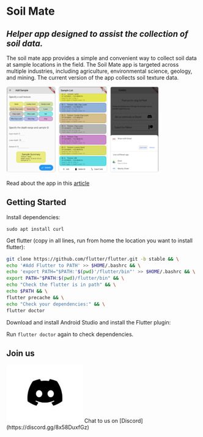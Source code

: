# Soil Mate
## *Helper app designed to assist the collection of soil data.*

The soil mate app provides a simple and convenient way to collect soil data at sample locations in the field. The Soil Mate app is targeted across multiple industries, including agriculture, environmental science, geology, and mining. The current version of the app collects soil texture data.

<img src="assets/sm_screenshots.png" alt="drawing" width="400"/>

Read about the app in this [article](https://open-source-agriculture.github.io/2021-01-09-soil-mate-texture-app/)


## Getting Started

Install dependencies:

```
sudo apt install curl
```

Get flutter (copy in all lines, run from home the location you want to install flutter):

```bash
git clone https://github.com/flutter/flutter.git -b stable && \
echo '#Add Flutter to PATH' >> $HOME/.bashrc && \
echo 'export PATH="$PATH:'$(pwd)'/flutter/bin"' >> $HOME/.bashrc && \
export PATH="$PATH:$(pwd)/flutter/bin" && \
echo "Check the flutter is in path" && \
echo $PATH && \
flutter precache && \
echo "Check your dependencies:" && \
flutter doctor
```

Download and install Android Studio and install the Flutter plugin:

Run `flutter doctor` again to check dependencies.

## Join us


<img src="/assets/discord_logo.jpg" alt="drawing" width="200"/>
Chat to us on [Discord](https://discord.gg/8x58DuxfGz) 

